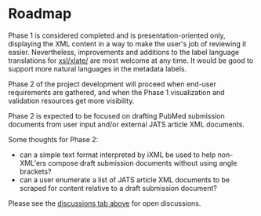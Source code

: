 # Roadmap

Phase 1 is considered completed and is presentation-oriented only, displaying the XML content in a way to make the user's job of reviewing it easier. Nevertheless, improvements and additions to the label language translations for [xsl/xlate/](xsl/xlate/) are most welcome at any time. It would be good to support more natural languages in the metadata labels.

Phase 2 of the project development will proceed when end-user requirements are gathered, and when the Phase 1 visualization and validation resources get more visibility.

Phase 2 is expected to be focused on drafting PubMed submission documents from user input and/or external JATS article XML documents. 

Some thoughts for Phase 2:
 - can a simple text format interpreted by iXML be used to help non-XML'ers compose draft submission documents without using angle brackets?
 - can a user enumerate a list of JATS article XML documents to be scraped for content relative to a draft submission document?

Please see the [discussions tab above](https://github.com/realtaonline/PubNote/discussions) for open discussions.
